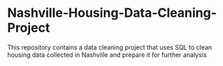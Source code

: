 # Nashville-Housing-Data-Cleaning-Project
This repository contains a data cleaning project that uses SQL to clean housing data collected in Nashville and prepare it for further analysis
